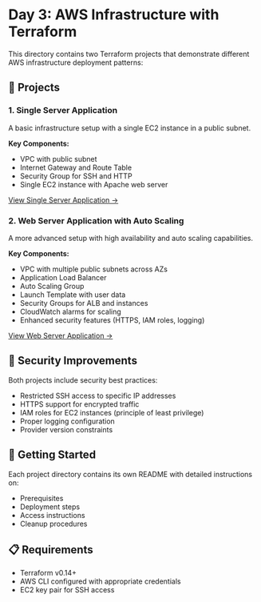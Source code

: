# Day 3: AWS Infrastructure with Terraform

This directory contains two Terraform projects that demonstrate different AWS infrastructure deployment patterns:

## 📂 Projects

### 1. Single Server Application
A basic infrastructure setup with a single EC2 instance in a public subnet.

**Key Components:**
- VPC with public subnet
- Internet Gateway and Route Table
- Security Group for SSH and HTTP
- Single EC2 instance with Apache web server

[View Single Server Application →](./single-server-application/)

### 2. Web Server Application with Auto Scaling
A more advanced setup with high availability and auto scaling capabilities.

**Key Components:**
- VPC with multiple public subnets across AZs
- Application Load Balancer
- Auto Scaling Group
- Launch Template with user data
- Security Groups for ALB and instances
- CloudWatch alarms for scaling
- Enhanced security features (HTTPS, IAM roles, logging)

[View Web Server Application →](./web-server-application/)

## 🔐 Security Improvements

Both projects include security best practices:
- Restricted SSH access to specific IP addresses
- HTTPS support for encrypted traffic
- IAM roles for EC2 instances (principle of least privilege)
- Proper logging configuration
- Provider version constraints

## 🚀 Getting Started

Each project directory contains its own README with detailed instructions on:
- Prerequisites
- Deployment steps
- Access instructions
- Cleanup procedures

## 📋 Requirements

- Terraform v0.14+
- AWS CLI configured with appropriate credentials
- EC2 key pair for SSH access